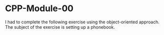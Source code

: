 # CPP-Module-00
I had to complete the following exercise using the object-oriented approach. The subject of the exercise is setting up a phonebook.
